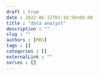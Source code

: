 ```yaml
---
draft : true
date : 2022-06-12T01:18:50+08:00
title : "data analyst"
description : ""
slug : ""
authors : [MBS]
tags : []
categories : []
externalLink : ""
series : []
---
```


